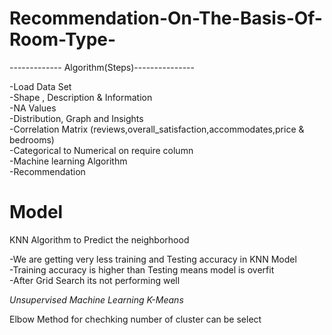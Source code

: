 # Recommendation-On-The-Basis-Of-Room-Type-

------------- Algorithm(Steps)---------------

-Load Data Set <br />
-Shape , Description & Information <br />
-NA Values <br />
-Distribution, Graph and Insights <br />
-Correlation Matrix (reviews,overall_satisfaction,accommodates,price & bedrooms) <br />
-Categorical to Numerical on require column <br />
-Machine learning Algorithm <br />
-Recommendation <br />

# Model

KNN Algorithm to Predict the neighborhood

-We are getting very less training and Testing accuracy in KNN Model <br />
-Training accuracy is higher than Testing means model is overfit <br />
-After Grid Search its not performing well <br />

*Unsupervised Machine Learning K-Means*

Elbow Method for chechking number of cluster can be select 
